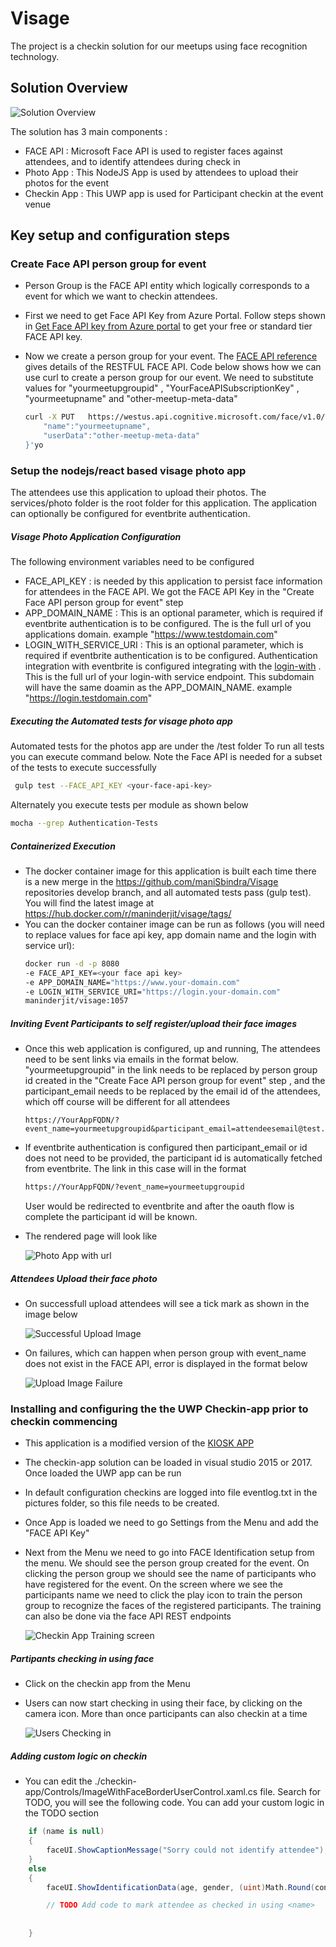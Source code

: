# Visage
The project is a checkin solution for our meetups using face recognition technology. 




## Solution Overview
![Solution Overview](./images/solution-overview.png)

The solution has 3 main components :
* FACE API : Microsoft Face API is used to register faces against attendees, and to identify attendees during check in
* Photo App : This NodeJS App is used by attendees to upload their photos for the event
* Checkin App : This UWP app is used for Participant checkin at the event venue

## Key setup and configuration steps

### Create Face API person group for event
* Person Group is the FACE API entity which logically corresponds to a event for which we want to checkin attendees. 
* First we need to get Face API Key from Azure Portal. Follow steps shown in [Get Face API key from Azure portal](http://www.c-sharpcorner.com/article/how-to-create-microsoft-cognitive-service-face-api-in-azure-portal/) to get your free or standard tier FACE API key.
* Now we create a person group for your event. The [FACE API reference](https://westus.dev.cognitive.microsoft.com/docs/services/563879b61984550e40cbbe8d/operations/563879b61984550f30395236) gives details of the RESTFUL FACE API. Code below shows how we can use curl to create a person group for our event. We need to substitute values for "yourmeetupgroupid" , "YourFaceAPISubscriptionKey" , "yourmeetupname" and "other-meetup-meta-data"

    ```sh
    curl -X PUT   https://westus.api.cognitive.microsoft.com/face/v1.0/persongroups/yourmeetupgroupid   -H 'cache-control: no-cache'   -H 'content-type: application/json'   -H 'ocp-apim-subscription-key: YourFaceAPISubscriptionKey'     -d '{
        "name":"yourmeetupname",
        "userData":"other-meetup-meta-data"
    }'yo
    ```

### Setup the nodejs/react based visage photo app
The attendees use this application to upload their photos. The services/photo folder is the root folder for this application. The application can optionally be configured for eventbrite authentication.


##### **Visage Photo Application Configuration**
The following environment variables need to be configured
* FACE_API_KEY : is needed by this application to persist face information for attendees in the FACE API. We got the FACE API Key in the "Create Face API person group for event" step
* APP_DOMAIN_NAME : This is an optional parameter, which is required if eventbrite authentication is to be configured. The is the full url of you applications domain. example "https://www.testdomain.com"
* LOGIN_WITH_SERVICE_URI : This is an optional parameter, which is required if eventbrite authentication is to be configured. Authentication integration with eventbrite is configured integrating with the [login-with](https://github.com/MumbaiHackerspace/login-with) . This is the full url of your login-with service endpoint. This subdomain will have the same doamin as the  APP_DOMAIN_NAME. example "https://login.testdomain.com"



##### **Executing the Automated tests for visage photo app**
  Automated tests for the photos app are under the /test folder
To run all tests you can execute command below. Note the Face API is needed for a subset of the tests to execute successfully
  ```sh
   gulp test --FACE_API_KEY <your-face-api-key>
  ```
  Alternately you execute tests per module as shown below
  ```sh
  mocha --grep Authentication-Tests
  ```


##### **Containerized Execution**
* The docker container image for this application is built each time there is a new merge in the https://github.com/maniSbindra/Visage repositories develop branch, and all automated tests pass (gulp test). You will find the latest image at https://hub.docker.com/r/maninderjit/visage/tags/ 
* You can the docker container image can be run as follows (you will need to replace values for face api key, app domain name and the login with service url):
  ```sh
  docker run -d -p 8080 
  -e FACE_API_KEY=<your face api key> 
  -e APP_DOMAIN_NAME="https://www.your-domain.com" 
  -e LOGIN_WITH_SERVICE_URI="https://login.your-domain.com"    
  maninderjit/visage:1057
  ```


##### **Inviting Event Participants to self register/upload their face images**
* Once this web application is configured, up and running, The attendees need to be sent links via emails in the format below. "yourmeetupgroupid" in the link needs to be replaced by person group id created in the "Create Face API person group for event" step , and the participant_email needs to be replaced by the email id of the attendees, which off course will be different for all attendees
    ```
    https://YourAppFQDN/?event_name=yourmeetupgroupid&participant_email=attendeesemail@test.com
    ```
* If eventbrite authentication is configured then participant_email or id does not need to be provided, the participant id is automatically fetched from eventbrite. The link in this case will in the format 
  ```sh
  https://YourAppFQDN/?event_name=yourmeetupgroupid
  ```
    User would be redirected to eventbrite and after the oauth flow is complete the participant id will be known.
* The rendered page will look like

  ![Photo App with url](./images/visage-photo-app-with-url.png)

##### Attendees Upload their face photo
* On successfull upload attendees will see a tick mark as shown in the image below 

  ![Successful Upload Image](./images/visage-photo-app-upload-success.png)

* On failures, which can happen when person group with event_name does not exist in the FACE API, error is displayed in the format below

  ![Upload Image Failure](./images/visage-photo-app-upload-failure.png)



### Installing and configuring the the UWP Checkin-app prior to checkin commencing
* This application is a modified version of the [KIOSK APP](https://github.com/Microsoft/Cognitive-Samples-IntelligentKiosk)
* The checkin-app solution can be loaded in visual studio 2015 or 2017. Once loaded the UWP app can be run
* In default configuration checkins are logged into file eventlog.txt in the pictures folder, so this file needs to be created.
* Once App is loaded we need to go Settings from the Menu and add the "FACE API Key"
* Next from the Menu we need to go into FACE Identification setup from the menu. We should see the person group created for the event. On clicking the person group we should see the name of participants who have registered for the event. On the screen where we see the participants name we need to click the play icon to train the person group to recognize the faces of the registered participants. The training can also be done via the face API REST endpoints

  ![Checkin App Training screen](./images/checkin-app-train.jpg)

##### Partipants checking in using face
* Click on the checkin app from the Menu
* Users can now start checking in using their face, by clicking on the camera icon. More than once participants can also checkin at a time

  ![Users Checking in](./images/participant-checking-in.png)

##### Adding custom logic on checkin
* You can edit the ./checkin-app/Controls/ImageWithFaceBorderUserControl.xaml.cs file. Search for TODO, you will see the following code. You can add your custom logic in the TODO section

```cs
    if (name is null)
    {
        faceUI.ShowCaptionMessage("Sorry could not identify attendee");
    }
    else
    {
        faceUI.ShowIdentificationData(age, gender, (uint)Math.Round(confidence * 100), name);

        // TODO Add code to mark attendee as checked in using <name>
        
        
    }
```
  






